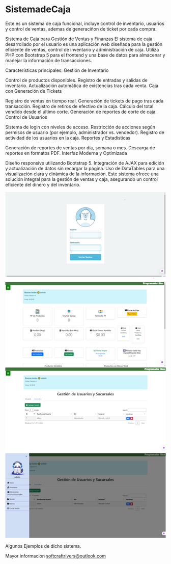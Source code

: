 # SistemadeCaja
Este es un sistema de caja funcional, incluye control de inventario, usuarios y control de ventas, ademas de generaciñon de ticket por cada compra.

Sistema de Caja para Gestión de Ventas y Finanzas
El sistema de caja desarrollado por el usuario es una aplicación web diseñada para la gestión eficiente de ventas, control de inventario y administración de caja. Utiliza PHP con Bootstrap 5 para el frontend y una base de datos para almacenar y manejar la información de transacciones.

Características principales:
Gestión de Inventario

Control de productos disponibles.
Registro de entradas y salidas de inventario.
Actualización automática de existencias tras cada venta.
Caja con Generación de Tickets

Registro de ventas en tiempo real.
Generación de tickets de pago tras cada transacción.
Registro de retiros de efectivo de la caja.
Cálculo del total vendido desde el último corte.
Generación de reportes de corte de caja.
Control de Usuarios

Sistema de login con niveles de acceso.
Restricción de acciones según permisos de usuario (por ejemplo, administrador vs. vendedor).
Registro de actividad de los usuarios en la caja.
Reportes y Estadísticas

Generación de reportes de ventas por día, semana o mes.
Descarga de reportes en formatos PDF.
Interfaz Moderna y Optimizada

Diseño responsive utilizando Bootstrap 5.
Integración de AJAX para edición y actualización de datos sin recargar la página.
Uso de DataTables para una visualización clara y dinámica de la información.
Este sistema ofrece una solución integral para la gestión de ventas y caja, asegurando un control eficiente del dinero y del inventario.

![Login](uploads/p1.png)
![Interfaz](uploads/p2.png)
![Interfaz](uploads/p4.png)
![Interfaz](uploads/p5.png)

Algunos Ejemplos de dicho sistema.

Mayor información softcraftrivers@outlook.com

